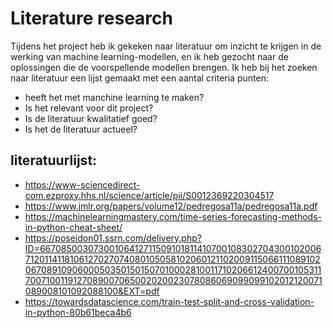 # Literature research

Tijdens het project heb ik gekeken naar literatuur om inzicht te krijgen in de werking van machine learning-modellen, en ik heb gezocht naar de oplossingen die de voorspellende modellen brengen.
Ik heb bij het zoeken naar literatuur een lijst gemaakt met een aantal criteria punten:

* heeft het met manchine learning te maken?
* Is het relevant voor dit project?
* Is de literatuur kwalitatief goed?
* Is het de literatuur actueel?

## literatuurlijst:


* https://www-sciencedirect-com.ezproxy.hhs.nl/science/article/pii/S0012369220304517
* https://www.jmlr.org/papers/volume12/pedregosa11a/pedregosa11a.pdf
* https://machinelearningmastery.com/time-series-forecasting-methods-in-python-cheat-sheet/
* https://poseidon01.ssrn.com/delivery.php?ID=667085003073001064127115091018114107001083027043001020067120114118106127027074080105058102060121102009115066111089102067089109060005035015015070100028100117102066124007001053117007100119127089007065002020023078086069099099102012120071089008101092088100&EXT=pdf
* https://towardsdatascience.com/train-test-split-and-cross-validation-in-python-80b61beca4b6
